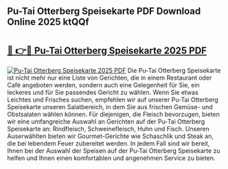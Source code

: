 ## Pu-Tai Otterberg Speisekarte PDF Download Online 2025 ktQQf

# <h2><a href="http://gcagkg7.nevu.top/?p=Pu-Tai+Otterberg+Speisekarte">🔗 👉🔴 Pu-Tai Otterberg Speisekarte 2025 PDF</a></h2>

[![Pu-Tai Otterberg Speisekarte 2025 PDF](https://i.imgur.com/dBaPXMq.png)](http://gcagkg7.nevu.top/?p=Pu-Tai+Otterberg+Speisekarte)
Die Pu-Tai Otterberg Speisekarte ist nicht mehr nur eine Liste von Gerichten, die in einem Restaurant oder Café angeboten werden, sondern auch eine Gelegenheit für Sie, ein leckeres und für Sie passendes Gericht zu wählen. Wenn Sie etwas Leichtes und Frisches suchen, empfehlen wir auf unserer Pu-Tai Otterberg Speisekarte unseren Salatbereich, in dem Sie aus frischen Gemüse- und Obstsalaten wählen können. Für diejenigen, die Fleisch bevorzugen, bieten wir eine umfangreiche Auswahl an Gerichten auf der Pu-Tai Otterberg Speisekarte an: Rindfleisch, Schweinefleisch, Huhn und Fisch. Unseren Auserwählten bieten wir Gourmet-Gerichte wie Schaschlik und Steak an, die bei lebendem Feuer zubereitet werden. In jedem Fall sind wir bereit, Ihnen bei der Auswahl der Speisen auf der Pu-Tai Otterberg Speisekarte zu helfen und Ihnen einen komfortablen und angenehmen Service zu bieten.
